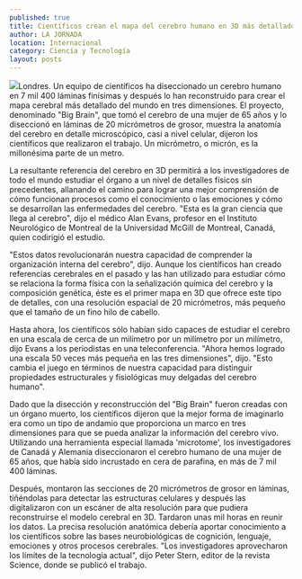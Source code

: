 ```yaml
---
published: true
title: Científicos crean el mapa del cerebro humano en 3D más detallado del mundo
author: LA JORNADA
location: Internacional
category: Ciencia y Tecnología
layout: posts
---
```


![](http://i.imgur.com/PfibVWEm.jpg)Londres. Un equipo de científicos ha diseccionado un cerebro humano en 7 mil 400 láminas finísimas y después lo han reconstruido para crear el mapa cerebral más detallado del mundo en tres dimensiones. El proyecto, denominado "Big Brain", que tomó el cerebro de una mujer de 65 años y lo diseccionó en láminas de 20 micrómetros de grosor, muestra la anatomía del cerebro en detalle microscópico, casi a nivel celular, dijeron los científicos que realizaron el trabajo. Un micrómetro, o micrón, es la millonésima parte de un metro.

La resultante referencia del cerebro en 3D permitirá a los investigadores de todo el mundo estudiar el órgano a un nivel de detalles físicos sin precedentes, allanando el camino para lograr una mejor comprensión de cómo funcionan procesos como el conocimiento o las emociones y cómo se desarrollan las enfermedades del cerebro. "Esta es la gran ciencia que llega al cerebro", dijo el médico Alan Evans, profesor en el Instituto Neurológico de Montreal de la Universidad McGill de Montreal, Canadá, quien codirigió el estudio.

"Estos datos revolucionarán nuestra capacidad de comprender la organización interna del cerebro", dijo. Aunque los científicos han creado referencias cerebrales en el pasado y las han utilizado para estudiar cómo se relaciona la forma física con la señalización química del cerebro y la composición genética, éste es el primer mapa en 3D que ofrece este tipo de detalles, con una resolución espacial de 20 micrómetros, más pequeño que el tamaño de un fino hilo de cabello.

Hasta ahora, los científicos sólo habían sido capaces de estudiar el cerebro en una escala de cerca de un milímetro por un milímetro por un milímetro, dijo Evans a los periodistas en una teleconferencia. "Ahora hemos logrado una escala 50 veces más pequeña en las tres dimensiones", dijo. "Esto cambia el juego en términos de nuestra capacidad para distinguir propiedades estructurales y fisiológicas muy delgadas del cerebro humano".

Dado que la disección y reconstrucción del "Big Brain" fueron creadas con un órgano muerto, los científicos dijeron que la mejor forma de imaginarlo era como un tipo de andamio que proporciona un marco en tres dimensiones para que se pueda analizar la información del cerebro vivo. Utilizando una herramienta especial llamada 'microtome', los investigadores de Canadá y Alemania diseccionaron el cerebro humano de una mujer de 65 años, que había sido incrustado en cera de parafina, en más de 7 mil 400 láminas.

Después, montaron las secciones de 20 micrómetros de grosor en láminas, tiñéndolas para detectar las estructuras celulares y después las digitalizaron con un escáner de alta resolución para que pudiera reconstruirse el modelo cerebral en 3D. Tardaron unas mil horas en reunir los datos. La precisa resolución anatómica debería aportar conocimiento a los científicos sobre las bases neurobiológicas de cognición, lenguaje, emociones y otros procesos cerebrales. "Los investigadores aprovecharon los límites de la tecnología actual", dijo Peter Stern, editor de la revista Science, donde se publicó el trabajo.
